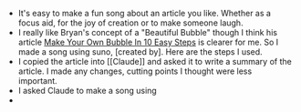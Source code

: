- It's easy to make a fun song about an article you like. Whether as a focus aid, for the joy of creation or to make someone laugh.
- I really like Bryan's concept of a "Beautiful Bubble" though I think his article [Make Your Own Bubble In 10 Easy Steps](https://www.econlib.org/archives/2013/04/make_your_own_b.html) is clearer for me. So I made a song using suno, [created by]. Here are the steps I used.
- I copied the article into [[Claude]] and asked it to write a summary of the article. I made any changes, cutting points I thought were less important.
- I asked Claude to make a song using
-